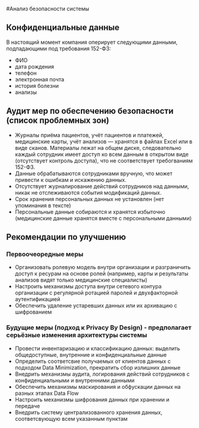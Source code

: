#Анализ безопасности системы
## Конфиденциальные данные 
В настоящий момент компания оперирует следующими данными, подпадающими под требования 152-ФЗ:
* ФИО
* дата рождения
* телефон
* электронная почта
* история болезни
* анализы

## Аудит мер по обеспечению безопасности (список проблемных зон)
* Журналы приёма пациентов, учёт пациентов и платежей, медицинские карты, учёт анализов ― хранятся в файлах Excel или в виде сканов. Материалы лежат на общем диске, следовательно каждый сотрудник имеет доступ ко всем данным в открытом виде (отсутствует контроль доступа), что не соответствует требогваниям 152-ФЗ.
* Данные обрабатываются сотрудниками вручную, что может привести к ошибкам и искажению данных.
* Отсутствует журналирование действий сотрудников над данными, никак не отслеживаются события модификаций данных.
* Срок хранения персональных данных не установлен (нет упоминания в тексте)
* Персональные данные собираются и хранятся избыточно (медицинские данные хранятся вместе с персональными данными)

## Рекомендации по улучшению
### Первоочеоредные меры
* Организовать ролевую модель внутри организации и разграничить доступ к ресурам на основе ролей (например, карты и результаты анализов видят только медицинские специалисты)
* Настроить механизмы доступа внутри сетевого контура организации с регулярной ротацией паролей и двухфакторной аутентификацией
* Обеспечить удаление устаревших данных или их архивацию с шифрованием
### Будущие меры (подход к Privacy By Design) - предполагает серьёзные изменения архитектуры системы 
* Провести инвентаризацию и классификацию данных: выделить общедоступные, внутренние и конфиденциальные данные
* Определить соответсвие получаемых от клиентов данных с подходом Data Minimization, прекратить сбор излишних данные 
* Внедрить механизмы аудита, логирования действий сотрудников с конфиденциальными и внутренними данными
* Обеспечить механизмы маскирования и обфускации данных на разных этапах Data Flow
* Настроить механизмы шифрования данных при хранении и передаче
* Внедрить систему централизованного хранения данных, соответсвующую всем указанным пунктам
